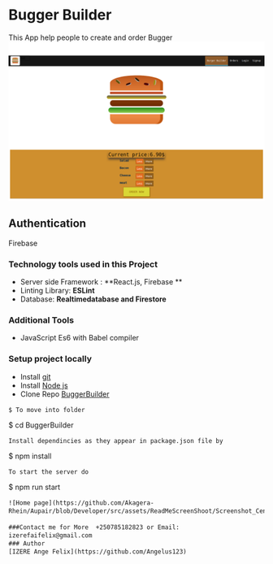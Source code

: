 # Bugger Builder
This App help people to create and order Bugger 
![Bugger Homepage](https://github.com/Angelus123/BurgerBuilder/blob/Developer/src/assets/homepage/Screenshot_burger.png)
## Authentication
Firebase

### Technology tools used in this Project

* Server side Framework : **React.js, Firebase **
* Linting Library: **ESLint**
* Database: **Realtimedatabase and Firestore**

### Additional Tools

* JavaScript Es6 with Babel compiler


### Setup project locally

* Install [git](https://git-scm.com/downloads)
* Install [Node js](https://nodejs.org/en/)
* Clone Repo [BuggerBuilder](https://github.com/Angelus123/BurgerBuilder)

```
$ To move into folder
```
$ cd BuggerBuilder
```
Install dependincies as they appear in package.json file by

```
$ npm install
```
To start the server do

```
$ npm run start
```
![Home page](https://github.com/Akagera-Rhein/Aupair/blob/Developer/src/assets/ReadMeScreenShoot/Screenshot_Center.jpg)

###Contact me for More  +250785182823 or Email: izerefaifelix@gmail.com
### Author
[IZERE Ange Felix](https://github.com/Angelus123)
